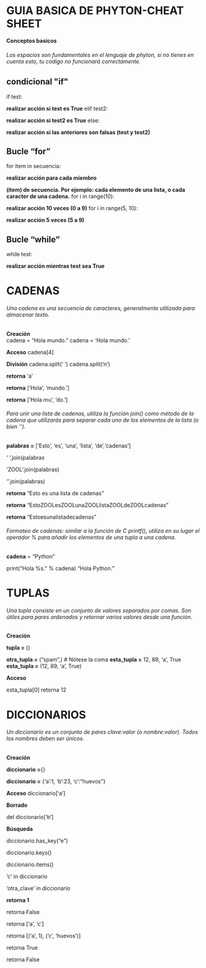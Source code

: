# GUIA BASICA DE PHYTON-CHEAT SHEET
**Conceptos basicos**

###### Los espacios son fundamentales en el lenguaje de phyton, si no tienes en cuenta esto, tu codigo no funcionará correctamente.


## condicional "if"

 if test:

 **realizar acción si test es True**
 elif test2:

 **realizar acción si test2 es True**
 else:

 **realizar acción si las anteriores
 son falsas (test y test2)**    

 ## Bucle “for”
 
for item in secuencia:

  **realizar acción para cada miembro**
  
  **(item) de secuencia. Por ejemplo:
  cada elemento de una lista, o
  cada caracter de una cadena.**
for i in range(10):

 **realizar acción 10 veces (0 a 9)**
 for i in range(5, 10):

 **realizar acción 5 veces (5 a 9)**

## Bucle “while”
while test:

**realizar acción mientras test
sea True**

# CADENAS

###### Una cadena es una secuencia de caracteres, generalmente utilizada para almacenar texto.

 **Creación**                     
cadena = “Hola mundo.”
cadena = ‘Hola mundo.’

 **Acceso**
cadena[4]

 **División**
cadena.split(‘ ’)
cadena.split(‘n’)

 **retorna** ‘a’

 **retorna** [‘Hola’, ‘mundo.’]
 
 **retorna** [‘Hola mu’, ‘do.’]

 ###### Para unir una lista de cadenas, utiliza la función join() como método de la cadena que utilizarás para separar cada uno de los elementos de la lista (o bien ‘’).

**palabras =** [‘Esto’, ‘es’, ‘una’, ‘lista’, ‘de’,‘cadenas’] 

 ‘ ’.join(palabras
 
 ‘ZOOL’.join(palabras)
  
  ‘’.join(palabras)

**retorna** “Esto es una lista de cadenas”

**retorna**  “EstoZOOLesZOOLunaZOOLlistaZOOLdeZOOLcadenas”

**retorna** “Estoesunalistadecadenas”

###### Formateo de cadenas: similar a la función de C printf(), utiliza en su lugar el operador % para añadir los elementos de una tupla a una cadena.

**cadena**  = “Python”

print(“Hola %s.” % cadena) “Hola Python.”

# TUPLAS

###### Una tupla consiste en un conjunto de valores separados por comas. Son útiles para pares ordenados y retornar varios valores desde una función.

**Creación**

**tupla =** ()

**otra_tupla =** (“spam”,) # Nótese la coma
**esta_tupla =** 12, 89, ‘a’, True
**esta_tupla =** (12, 89, ‘a’, True)

**Acceso**

 esta_tupla[0] retorna 12

# DICCIONARIOS

###### Un diccionario es un conjunto de pares clave:valor (o nombre:valor). Todos los nombres deben ser únicos.

**Creación**

**diccionario =**{}

**diccionario =** {‘a’:1, ‘b’:23, ‘c’:”huevos”}

**Acceso**
diccionario[‘a’]

**Borrado**

del diccionario[‘b’]

**Búsqueda**

diccionario.has_key(“e”)

diccionario.keys()

diccionario.items()

‘c’ in diccionario

‘otra_clave’ in diccionario

**retorna 1**

retorna False

retorna [‘a’, ‘c’]

retorna [(‘a’, 1), (‘c’, ‘huevos’)]

retorna True

retorna False

